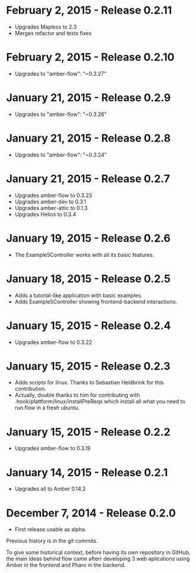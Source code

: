 February 2, 2015 - Release 0.2.11
===================================

* Upgrades Mapless to 2.3
* Merges refactor and tests fixes


February 2, 2015 - Release 0.2.10
===================================

* Upgrades to "amber-flow": "~0.3.27"


January 21, 2015 - Release 0.2.9
===================================

* Upgrades to "amber-flow": "~0.3.26"


January 21, 2015 - Release 0.2.8
===================================

* Upgrades to "amber-flow": "~0.3.24"


January 21, 2015 - Release 0.2.7
===================================

* Upgrades amber-flow to 0.3.23
* Upgrades amber-dev to 0.3.1
* Upgrades amber-attic to 0.1.3
* Upgrades Helios to 0.3.4

January 19, 2015 - Release 0.2.6
===================================

* The Example5Controller works with all its basic features.

January 18, 2015 - Release 0.2.5
===================================

* Adds a tutorial-like application with basic examples.
* Adds Example5Controller showing frontend-backend interactions.

January 15, 2015 - Release 0.2.4
===================================

* Upgrades amber-flow to 0.3.22

January 15, 2015 - Release 0.2.3
===================================

* Adds scripts for linux. Thanks to Sebastian Heidbrink for this contribution.
* Actually, double thanks to him for contributing with .hook/plattform/linux/installPreReqs which install all what you need to run flow in a fresh ubuntu.

January 15, 2015 - Release 0.2.2
===================================

* Upgrades amber-flow to 0.3.19

January 14, 2015 - Release 0.2.1
===================================

* Upgrades all to Amber 0.14.2


December 7, 2014 - Release 0.2.0
===================================

* First release usable as alpha.

Previous history is in the git commits.

To give some historical context, before having its own repository in GitHub, the main ideas behind flow came afterr developing 3 web aplications using Amber in the frontend and Pharo in the backend.